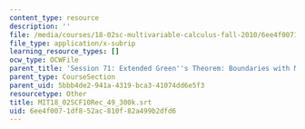 ```yaml
---
content_type: resource
description: ''
file: /media/courses/18-02sc-multivariable-calculus-fall-2010/6ee4f0071df852ac810f82a499b2dfd6_MIT18_02SCF10Rec_49_300k.vtt
file_type: application/x-subrip
learning_resource_types: []
ocw_type: OCWFile
parent_title: 'Session 71: Extended Green''s Theorem: Boundaries with Multiple Pieces'
parent_type: CourseSection
parent_uid: 5bbb4de2-941a-4319-bca3-41074dd6e5f3
resourcetype: Other
title: MIT18_02SCF10Rec_49_300k.srt
uid: 6ee4f007-1df8-52ac-810f-82a499b2dfd6
---
```

